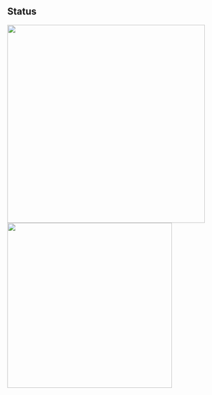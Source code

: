 ## Status
<img src="https://github-readme-stats.vercel.app/api?username=h4n0sh1&count_private=true&theme=chartreuse-dark" width="450" /> <img src="https://github-readme-stats.vercel.app/api/top-langs/?username=h4n0sh1&layout=compact&theme=chartreuse-dark" width="375" />
